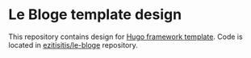 # Le Bloge template design

This repository contains design for [Hugo framework template](hugo). Code
is located in [ezitisitis/le-bloge](le_bloge_code_repository) repository.

[hugo]: https://gohugo.io/
[le_bloge_code_repository]: https://github.com/ezitisitis/le-bloge
